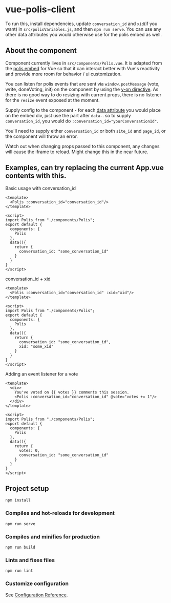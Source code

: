 # vue-polis-client
To run this, install dependencies, update `conversation_id` and `xid`(if you want) in `src/polisVariables.js`, and then `npm run serve`. You can use any other data attributes you would otherwise use for the polis embed as well.

## About the component
Component currently lives in `src/components/Polis.vue`. It is adapted from the [polis embed](https://pol.is/embed.js) for Vue so that it can interact better with Vue's reactivity and provide more room for behavior / ui customization.

You can listen for polis events that are sent via `window.postMessage` (vote, write, doneVoting, init) on the component by using the [v-on directive](https://vuejs.org/v2/guide/events.html). As there is no good way to do resizing with current props, there is no listener for the `resize` event exposed at the moment.

Supply config to the component - for each [data attribute](https://roamresearch.com/#/app/polis-methods/page/urQE1Ik_L) you would place on the embed div, just use the part after `data-`. so to supply `conversation_id`, you would do `:conversation_id="yourConversationId"`.

You'll need to supply either `conversation_id` or both `site_id` and `page_id`, or the component will throw an error.

Watch out when changing props passed to this component, any changes will cause the iframe to reload. Might change this in the near future.

## Examples, can try replacing the current App.vue contents with this.
Basic usage with conversation_id
```
<template>
  <Polis :conversation_id="conversation_id"/>
</template>

<script>
import Polis from "./components/Polis";
export default {
  components: {
    Polis
  },
  data(){
    return {
      conversation_id: "some_conversation_id"
    }
  }
}
</script>
```

conversation_id + xid
```
<template>
  <Polis :conversation_id="conversation_id" :xid="xid"/>
</template>

<script>
import Polis from "./components/Polis";
export default {
  components: {
    Polis
  },
  data(){
    return {
      conversation_id: "some_conversation_id",
      xid: "some_xid"
    }
  }
}
</script>
```


Adding an event listener for a vote
```
<template>
  <div>
    You've voted on {{ votes }} comments this session.
    <Polis :conversation_id="conversation_id" @vote="votes += 1"/>
  </div>
</template>

<script>
import Polis from "./components/Polis";
export default {
  components: {
    Polis
  },
  data(){
    return {
      votes: 0,
      conversation_id: "some_conversation_id"
    }
  }
}
</script>
```

## Project setup
```
npm install
```

### Compiles and hot-reloads for development
```
npm run serve
```

### Compiles and minifies for production
```
npm run build
```

### Lints and fixes files
```
npm run lint
```

### Customize configuration
See [Configuration Reference](https://cli.vuejs.org/config/).
